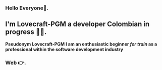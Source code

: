 ### Hello Everyone👋.
## I'm Lovecraft-PGM a developer Colombian in progress 👨‍💻.

**Pseudonym Lovecraft-PGM I am an enthusiastic beginner _for train_ as a professional within the software development industry**

### Web 👉. 
<!--
**Lovecraft-PGM/Lovecraft-pgm** is a ✨ _special_ ✨ repository because its `README.md` (this file) appears on your GitHub profile.

Here are some ideas to get you started:
 
- 🔭 I’m currently working on ...
- 🌱 I’m currently learning ...
- 👯 I’m looking to collaborate on ...
- 🤔 I’m looking for help with ...
- 💬 Ask me about ...
- 📫 How to reach me: ...
- 😄 Pronouns: ...
- ⚡ Fun fact: ...
-->
